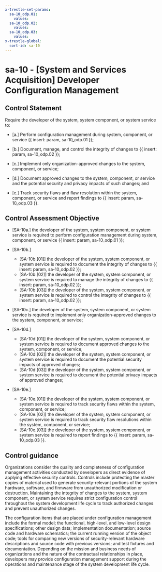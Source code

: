 ```yaml
---
x-trestle-set-params:
  sa-10_odp.01:
    values:
  sa-10_odp.02:
    values:
  sa-10_odp.03:
    values:
x-trestle-global:
  sort-id: sa-10
---
```


# sa-10 - \[System and Services Acquisition\] Developer Configuration Management

## Control Statement

Require the developer of the system, system component, or system service to:

- \[a.\] Perform configuration management during system, component, or service {{ insert: param, sa-10_odp.01 }};

- \[b.\] Document, manage, and control the integrity of changes to {{ insert: param, sa-10_odp.02 }};

- \[c.\] Implement only organization-approved changes to the system, component, or service;

- \[d.\] Document approved changes to the system, component, or service and the potential security and privacy impacts of such changes; and

- \[e.\] Track security flaws and flaw resolution within the system, component, or service and report findings to {{ insert: param, sa-10_odp.03 }}.

## Control Assessment Objective

- \[SA-10a.\] the developer of the system, system component, or system service is required to perform configuration management during system, component, or service {{ insert: param, sa-10_odp.01 }};

- \[SA-10b.\]

  - \[SA-10b.[01]\] the developer of the system, system component, or system service is required to document the integrity of changes to {{ insert: param, sa-10_odp.02 }};
  - \[SA-10b.[02]\] the developer of the system, system component, or system service is required to manage the integrity of changes to {{ insert: param, sa-10_odp.02 }};
  - \[SA-10b.[03]\] the developer of the system, system component, or system service is required to control the integrity of changes to {{ insert: param, sa-10_odp.02 }};

- \[SA-10c.\] the developer of the system, system component, or system service is required to implement only organization-approved changes to the system, component, or service;

- \[SA-10d.\]

  - \[SA-10d.[01]\] the developer of the system, system component, or system service is required to document approved changes to the system, component, or service;
  - \[SA-10d.[02]\] the developer of the system, system component, or system service is required to document the potential security impacts of approved changes;
  - \[SA-10d.[03]\] the developer of the system, system component, or system service is required to document the potential privacy impacts of approved changes;

- \[SA-10e.\]

  - \[SA-10e.[01]\] the developer of the system, system component, or system service is required to track security flaws within the system, component, or service;
  - \[SA-10e.[02]\] the developer of the system, system component, or system service is required to track security flaw resolutions within the system, component, or service;
  - \[SA-10e.[03]\] the developer of the system, system component, or system service is required to report findings to {{ insert: param, sa-10_odp.03 }}.

## Control guidance

Organizations consider the quality and completeness of configuration management activities conducted by developers as direct evidence of applying effective security controls. Controls include protecting the master copies of material used to generate security-relevant portions of the system hardware, software, and firmware from unauthorized modification or destruction. Maintaining the integrity of changes to the system, system component, or system service requires strict configuration control throughout the system development life cycle to track authorized changes and prevent unauthorized changes.

The configuration items that are placed under configuration management include the formal model; the functional, high-level, and low-level design specifications; other design data; implementation documentation; source code and hardware schematics; the current running version of the object code; tools for comparing new versions of security-relevant hardware descriptions and source code with previous versions; and test fixtures and documentation. Depending on the mission and business needs of organizations and the nature of the contractual relationships in place, developers may provide configuration management support during the operations and maintenance stage of the system development life cycle.
